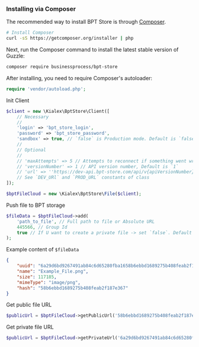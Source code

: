 ### Installing via Composer

The recommended way to install BPT Store is through
[Composer](http://getcomposer.org).

```bash
# Install Composer
curl -sS https://getcomposer.org/installer | php
```

Next, run the Composer command to install the latest stable version of Guzzle:

```bash
composer require businessprocess/bpt-store
```

After installing, you need to require Composer's autoloader:

```php
require 'vendor/autoload.php';
```

Init Client
```php
$client = new \Kialex\BptStore\Client([
    // Necessary
    //
    'login' => 'bpt_store_login',
    'password' => 'bpt_store_password',
    'sandbox' => true, // `false` is Production mode. Default is `false`
    //
    // Optional
    //
    // 'maxAttempts' => 5 // Attempts to reconnect if something went wrong, Default is `3`
    // 'versionNumber' => 1 // API version number, Default is `1`
    // 'url' => ''https://dev-api.bpt-store.com/api/v{apiVersionNumber}/' // API URL, Default: depends of mode
    // See `DEV_URl` and `PROD_URL` constants of class
]);

$bptFileCloud = new \Kialex\BptStore\File($client);
```

Push file to BPT storage
```php
$fileData = $bptFileCloud->add(
    'path_to_file', // Full path to file or Absolute URL
    445566, // Group Id
    true // If U want to create a private file -> set `false`. Default is `true`.
);
```

Example content of `$fileData`
```json
{
    "uuid": "6a29d6bd9267491ab84c6d65280fba1658b6ebbd1689275b408feab2f187e367",
    "name": "Example_File.png",
    "size": 117185,
    "mimeType": "image/png",
    "hash": "58b6ebbd1689275b408feab2f187e367"
}
```

Get public file URL
```php
$publicUrl = $bptFileCloud->getPublicUrl('58b6ebbd1689275b408feab2f187e367') // Put `hash` from `$fileData`;
```

Get private file URL
```php
$publicUrl = $bptFileCloud->getPrivateUrl('6a29d6bd9267491ab84c6d65280fba1658b6ebbd1689275b408feab2f187e367') // Put `uuid` from `$fileData`;
```
